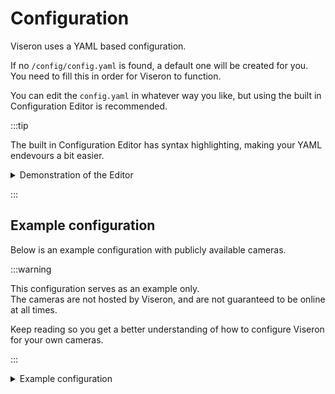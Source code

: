 # Configuration

Viseron uses a YAML based configuration.

If no `/config/config.yaml` is found, a default one will be created for you.<br />
You need to fill this in order for Viseron to function. <br />

You can edit the `config.yaml` in whatever way you like, but using the built in Configuration Editor is recommended.

:::tip

The built in Configuration Editor has syntax highlighting, making your YAML endevours a bit easier.

<details>
  <summary>Demonstration of the Editor</summary>

<p align="center">
  <img src="/img/screenshots/Viseron-demo-configuration.gif" alt-text="Configuration Editor"/>
</p>

</details>

:::

## Example configuration

Below is an example configuration with publicly available cameras.

:::warning

This configuration serves as an example only.<br />
The cameras are not hosted by Viseron, and are not guaranteed to be online at all times.

Keep reading so you get a better understanding of how to configure Viseron for your own cameras.

:::

<details>
  <summary>
    Example configuration
  </summary>

```yaml title="/config/config.yaml"
ffmpeg:
  camera:
    viseron_camera:
      name: Camera 1
      host: 195.196.36.242
      path: /mjpg/video.mjpg
      port: 80
      stream_format: mjpeg
      fps: 6
      recorder:
        idle_timeout: 1
        codec: h264
    viseron_camera2:
      name: Camera 2
      host: storatorg.halmstad.se
      path: /mjpg/video.mjpg
      stream_format: mjpeg
      port: 443
      fps: 2
      protocol: https
      recorder:
        idle_timeout: 1
        codec: h264
    viseron_camera3:
      name: Camera 3
      host: 195.196.36.242
      path: /mjpg/video.mjpg
      port: 80
      stream_format: mjpeg
      fps: 6
      recorder:
        idle_timeout: 1
        codec: h264

mog2:
  motion_detector:
    cameras:
      viseron_camera:
        fps: 1
      viseron_camera2:
        fps: 1

background_subtractor:
  motion_detector:
    cameras:
      viseron_camera3:
        fps: 1
        mask:
          - coordinates:
              - x: 400
                y: 200
              - x: 1000
                y: 200
              - x: 1000
                y: 750
              - x: 400
                y: 750

darknet:
  object_detector:
    cameras:
      viseron_camera:
        fps: 1
        scan_on_motion_only: false
        labels:
          - label: person
            confidence: 0.8
            trigger_event_recording: true
      viseron_camera2:
        fps: 1
        labels:
          - label: person
            confidence: 0.8
            trigger_event_recording: true
      viseron_camera3:
        fps: 1
        labels:
          - label: person
            confidence: 0.8
            trigger_event_recording: true

nvr:
  viseron_camera:
  viseron_camera2:
  viseron_camera3:

webserver:

logger:
  default_level: debug
```

</details>
